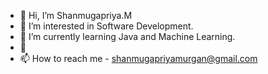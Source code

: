 - 👋 Hi, I’m Shanmugapriya.M
- 👀 I’m interested in Software Development.
- 🌱 I’m currently learning Java and Machine Learning.
- 💞️ 
- 📫 How to reach me - shanmugapriyamurgan@gmail.com

<!---
MShanmugapriyaa/MShanmugapriyaa is a ✨ special ✨ repository because its `README.md` (this file) appears on your GitHub profile.
You can click the Preview link to take a look at your changes.
--->

